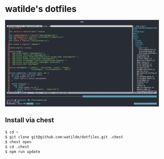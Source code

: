 # watilde's dotfiles
![screen shot](./screen.jpg)

## Install via chest
```console
$ cd ~
$ git clone git@github.com:watilde/dotfiles.git .chest
$ chest open
$ cd .chest
$ npm run update
```
